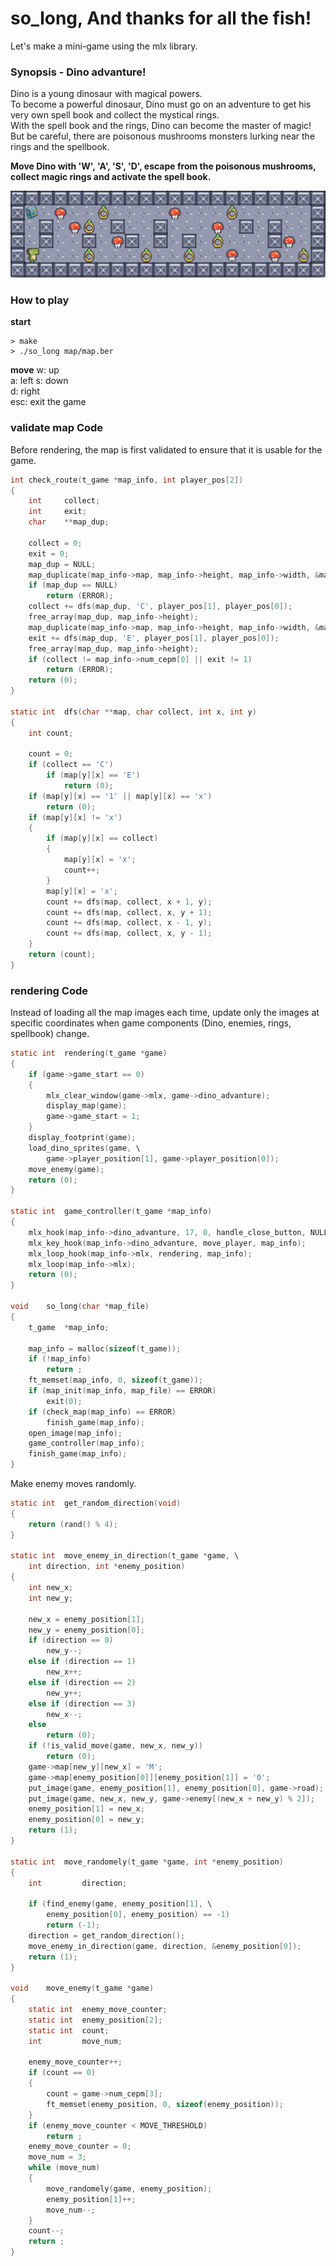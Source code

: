 # so_long, And thanks for all the fish!
Let's make a mini-game using the mlx library.

### Synopsis - Dino advanture!
Dino is a young dinosaur with magical powers.  
To become a powerful dinosaur, Dino must go on an adventure
to get his very own spell book and collect the mystical rings.  
With the spell book and the rings, Dino can become the master of magic!   
But be careful, there are poisonous mushrooms monsters lurking near the rings and the spellbook.  

**Move Dino with 'W', 'A', 'S', 'D', escape from the poisonous mushrooms, collect magic rings and activate the spell book.**  

<img src = "./ingame.png">

### How to play
**start**
```
> make
> ./so_long map/map.ber
```
**move**
w: up  
a: left
s: down  
d: right  
esc: exit the game

### validate map Code
Before rendering, the map is first validated to ensure that it is usable for the game.
```c
int	check_route(t_game *map_info, int player_pos[2])
{
	int		collect;
	int		exit;
	char	**map_dup;

	collect = 0;
	exit = 0;
	map_dup = NULL;
	map_duplicate(map_info->map, map_info->height, map_info->width, &map_dup);
	if (map_dup == NULL)
		return (ERROR);
	collect += dfs(map_dup, 'C', player_pos[1], player_pos[0]);
	free_array(map_dup, map_info->height);
	map_duplicate(map_info->map, map_info->height, map_info->width, &map_dup);
	exit += dfs(map_dup, 'E', player_pos[1], player_pos[0]);
	free_array(map_dup, map_info->height);
	if (collect != map_info->num_cepm[0] || exit != 1)
		return (ERROR);
	return (0);
}

static int	dfs(char **map, char collect, int x, int y)
{
	int	count;

	count = 0;
	if (collect == 'C')
		if (map[y][x] == 'E')
			return (0);
	if (map[y][x] == '1' || map[y][x] == 'x')
		return (0);
	if (map[y][x] != 'x')
	{
		if (map[y][x] == collect)
		{
			map[y][x] = 'x';
			count++;
		}
		map[y][x] = 'x';
		count += dfs(map, collect, x + 1, y);
		count += dfs(map, collect, x, y + 1);
		count += dfs(map, collect, x - 1, y);
		count += dfs(map, collect, x, y - 1);
	}
	return (count);
}
```

### rendering Code
Instead of loading all the map images each time, update only the images at specific coordinates when game components (Dino, enemies, rings, spellbook) change.

```c
static int	rendering(t_game *game)
{
	if (game->game_start == 0)
	{
		mlx_clear_window(game->mlx, game->dino_advanture);
		display_map(game);
		game->game_start = 1;
	}
	display_footprint(game);
	load_dino_sprites(game, \
		game->player_position[1], game->player_position[0]);
	move_enemy(game);
	return (0);
}

static int	game_controller(t_game *map_info)
{
	mlx_hook(map_info->dino_advanture, 17, 0, handle_close_button, NULL);
	mlx_key_hook(map_info->dino_advanture, move_player, map_info);
	mlx_loop_hook(map_info->mlx, rendering, map_info);
	mlx_loop(map_info->mlx);
	return (0);
}

void	so_long(char *map_file)
{
	t_game	*map_info;

	map_info = malloc(sizeof(t_game));
	if (!map_info)
		return ;
	ft_memset(map_info, 0, sizeof(t_game));
	if (map_init(map_info, map_file) == ERROR)
		exit(0);
	if (check_map(map_info) == ERROR)
		finish_game(map_info);
	open_image(map_info);
	game_controller(map_info);
	finish_game(map_info);
}
```

Make enemy moves randomly. 
```c
static int	get_random_direction(void)
{
	return (rand() % 4);
}

static int	move_enemy_in_direction(t_game *game, \
	int direction, int *enemy_position)
{
	int	new_x;
	int	new_y;

	new_x = enemy_position[1];
	new_y = enemy_position[0];
	if (direction == 0)
		new_y--;
	else if (direction == 1)
		new_x++;
	else if (direction == 2)
		new_y++;
	else if (direction == 3)
		new_x--;
	else
		return (0);
	if (!is_valid_move(game, new_x, new_y))
		return (0);
	game->map[new_y][new_x] = 'M';
	game->map[enemy_position[0]][enemy_position[1]] = '0';
	put_image(game, enemy_position[1], enemy_position[0], game->road);
	put_image(game, new_x, new_y, game->enemy[(new_x + new_y) % 2]);
	enemy_position[1] = new_x;
	enemy_position[0] = new_y;
	return (1);
}

static int	move_randomely(t_game *game, int *enemy_position)
{
	int			direction;

	if (find_enemy(game, enemy_position[1], \
		enemy_position[0], enemy_position) == -1)
		return (-1);
	direction = get_random_direction();
	move_enemy_in_direction(game, direction, &enemy_position[0]);
	return (1);
}

void	move_enemy(t_game *game)
{
	static int	enemy_move_counter;
	static int	enemy_position[2];
	static int	count;
	int			move_num;

	enemy_move_counter++;
	if (count == 0)
	{
		count = game->num_cepm[3];
		ft_memset(enemy_position, 0, sizeof(enemy_position));
	}
	if (enemy_move_counter < MOVE_THRESHOLD)
		return ;
	enemy_move_counter = 0;
	move_num = 3;
	while (move_num)
	{
		move_randomely(game, enemy_position);
		enemy_position[1]++;
		move_num--;
	}
	count--;
	return ;
}
```
